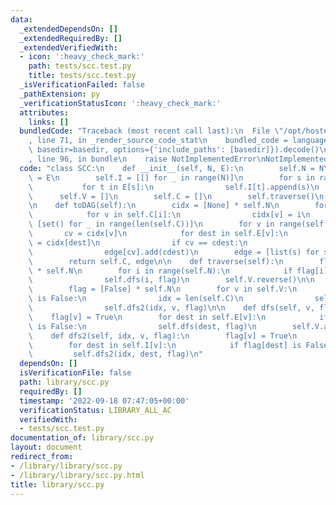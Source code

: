 ```yaml
---
data:
  _extendedDependsOn: []
  _extendedRequiredBy: []
  _extendedVerifiedWith:
  - icon: ':heavy_check_mark:'
    path: tests/scc.test.py
    title: tests/scc.test.py
  _isVerificationFailed: false
  _pathExtension: py
  _verificationStatusIcon: ':heavy_check_mark:'
  attributes:
    links: []
  bundledCode: "Traceback (most recent call last):\n  File \"/opt/hostedtoolcache/PyPy/3.7.13/x64/site-packages/onlinejudge_verify/documentation/build.py\"\
    , line 71, in _render_source_code_stat\n    bundled_code = language.bundle(stat.path,\
    \ basedir=basedir, options={'include_paths': [basedir]}).decode()\n  File \"/opt/hostedtoolcache/PyPy/3.7.13/x64/site-packages/onlinejudge_verify/languages/python.py\"\
    , line 96, in bundle\n    raise NotImplementedError\nNotImplementedError\n"
  code: "class SCC:\n    def __init__(self, N, E):\n        self.N = N\n        self.E\
    \ = E\n        self.I = [[] for _ in range(N)]\n        for s in range(N):\n \
    \           for t in E[s]:\n                self.I[t].append(s)\n        \n  \
    \      self.V = []\n        self.C = []\n        self.traverse()\n        self.traverse2()\n\
    \n    def toDAG(self):\n        cidx = [None] * self.N\n        for i in range(len(self.C)):\n\
    \            for v in self.C[i]:\n                cidx[v] = i\n        edge =\
    \ [set() for _ in range(len(self.C))]\n        for v in range(self.N):\n     \
    \       cv = cidx[v]\n            for dest in self.E[v]:\n                cdest\
    \ = cidx[dest]\n                if cv == cdest:\n                    continue\n\
    \                edge[cv].add(cdest)\n        edge = [list(s) for s in edge]\n\
    \        return self.C, edge\n\n    def traverse(self):\n        flag = [False]\
    \ * self.N\n        for i in range(self.N):\n            if flag[i] is False:\n\
    \                self.dfs(i, flag)\n        self.V.reverse()\n\n    def traverse2(self):\n\
    \        flag = [False] * self.N\n        for v in self.V:\n            if flag[v]\
    \ is False:\n                idx = len(self.C)\n                self.C.append([])\n\
    \                self.dfs2(idx, v, flag)\n\n    def dfs(self, v, flag):\n    \
    \    flag[v] = True\n        for dest in self.E[v]:\n            if flag[dest]\
    \ is False:\n                self.dfs(dest, flag)\n        self.V.append(v)\n\n\
    \    def dfs2(self, idx, v, flag):\n        flag[v] = True\n        self.C[idx].append(v)\n\
    \        for dest in self.I[v]:\n            if flag[dest] is False:\n       \
    \         self.dfs2(idx, dest, flag)\n"
  dependsOn: []
  isVerificationFile: false
  path: library/scc.py
  requiredBy: []
  timestamp: '2022-09-18 07:47:05+00:00'
  verificationStatus: LIBRARY_ALL_AC
  verifiedWith:
  - tests/scc.test.py
documentation_of: library/scc.py
layout: document
redirect_from:
- /library/library/scc.py
- /library/library/scc.py.html
title: library/scc.py
---
```

